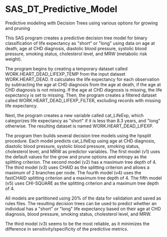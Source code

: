 # SAS_DT_Predictive_Model
Predictive modeling with Decision Trees using various options for growing and pruning

This SAS program creates a predictive decision tree model for binary classification of life expectancy as "short" or "long" using data on age at death, age at CHD diagnosis, diastolic blood pressure, systolic blood pressure, smoking status, cholesterol level, and MRW (metabolic risk weight).

The program begins by creating a temporary dataset called WORK.HEART_DEAD_LIFEXP_TEMP from the input dataset WORK.HEART_DEAD. It calculates the life expectancy for each observation by subtracting the age at CHD diagnosis from the age at death, if the age at CHD diagnosis is not missing. If the age at CHD diagnosis is missing, the life expectancy is set to missing. Then, the program creates a filtered dataset called WORK.HEART_DEAD_LIFEXP_FILTER, excluding records with missing life expectancy.

Next, the program creates a new variable called cat_LifeExp, which categorizes life expectancy as "short" if it is less than 8.3 years, and "long" otherwise. The resulting dataset is named WORK.HEART_DEAD_LIFEXP.

The program then builds several decision tree models using the hpsplit procedure. Each model predicts cat_LifeExp using age at CHD diagnosis, diastolic blood pressure, systolic blood pressure, smoking status, cholesterol level, and MRW as predictor variables. The first model (v1) uses the default values for the grow and prune options and entropy as the splitting criterion. The second model (v2) has a maximum tree depth of 4. The third model (v3) uses CHAID as the splitting criterion and allows a maximum of 2 branches per node. The fourth model (v4) uses the fastCHAID splitting criterion and a maximum tree depth of 4. The fifth model (v5) uses CHI-SQUARE as the splitting criterion and a maximum tree depth of 4.

All models are partitioned using 20% of the data for validation and saved as rules files. The resulting decision trees can be used to predict whether an individual has a "short" or "long" life expectancy based on their age at CHD diagnosis, blood pressure, smoking status, cholesterol level, and MRW.

The third model (v3) seems to be the most reliable, as it minimizes the difference in sensitivity/specificity of the predictive metrics.

